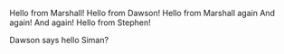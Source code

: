 Hello from Marshall!
Hello from Dawson!
Hello from Marshall again
And again!
And again!
Hello from Stephen!


Dawson says hello
Siman? 